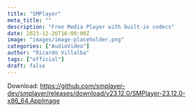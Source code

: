 ```yaml
---
title: "SMPlayer"
meta_title: ""
description: "Free Media Player with built-in codecs"
date: 2023-12-26T16:09:00Z
image: "images/image-placeholder.png"
categories: ["AudioVideo"]
author: "Ricardo Villalba"
tags: ["official"]
draft: false
---
```


Download: https://github.com/smplayer-dev/smplayer/releases/download/v23.12.0/SMPlayer-23.12.0-x86_64.AppImage
